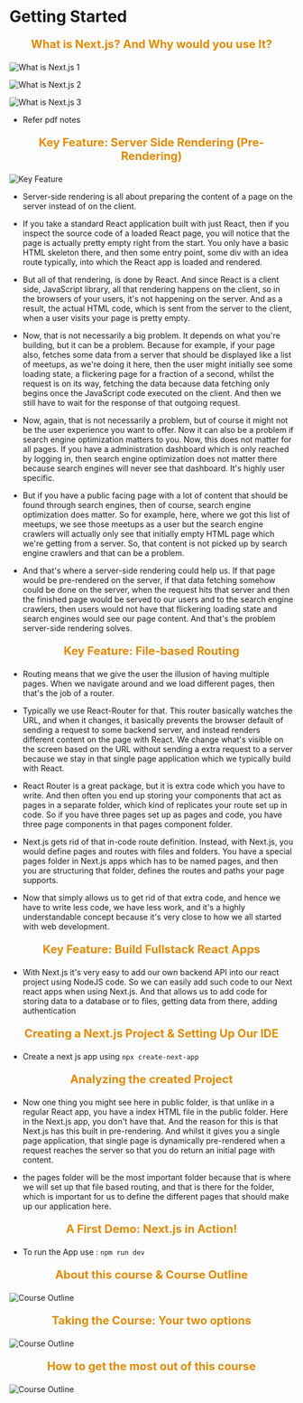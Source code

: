 # Getting Started

<p style="text-align: center; font-size: 20px; font-weight: bold; color: #e68a00"> What is Next.js? And Why would you use It?</p>

![What is Next.js 1](assets/Next.js1.png "What is Next.js")

![What is Next.js 2](assets/Next.js2.png "What is Next.js")

![What is Next.js 3](assets/Next.js3.png "What is Next.js")

- Refer pdf notes

<p style="text-align: center; font-size: 20px; font-weight: bold; color: #e68a00"> Key Feature: Server Side Rendering (Pre-Rendering)</p>

![Key Feature](assets/Next.js4.png "Key Feature")

- Server-side rendering is all about preparing the content of a page on the server instead of on the client.

- If you take a standard React application built with just React, then if you inspect the source code of a loaded React
  page, you will notice that the page is actually pretty empty right from the start. You only have a basic HTML skeleton
  there, and then some entry point, some div with an idea route typically, into which the React app is loaded and
  rendered.

- But all of that rendering, is done by React. And since React is a client side, JavaScript library, all that rendering
  happens on the client, so in the browsers of your users, it's not happening on the server. And as a result, the actual
  HTML code, which is sent from the server to the client, when a user visits your page is pretty empty.

- Now, that is not necessarily a big problem. It depends on what you're building, but it can be a problem. Because for
  example, if your page also, fetches some data from a server that should be displayed like a list of meetups, as we're
  doing it here, then the user might initially see some loading state, a flickering page for a fraction of a second,
  whilst the request is on its way, fetching the data because data fetching only begins once the JavaScript code
  executed on the client. And then we still have to wait for the response of that outgoing request.

- Now, again, that is not necessarily a problem, but of course it might not be the user experience you want to offer.
  Now it can also be a problem if search engine optimization matters to you. Now, this does not matter for all pages.
  If you have a administration dashboard which is only reached by logging in, then search engine optimization does not
  matter there because search engines will never see that dashboard. It's highly user specific.

- But if you have a public facing page with a lot of content that should be found through search engines, then of
  course, search engine optimization does matter. So for example, here, where we got this list of meetups, we see those
  meetups as a user but the search engine crawlers will actually only see that initially empty HTML page which we're
  getting from a server. So, that content is not picked up by search engine crawlers and that can be a problem.

- And that's where a server-side rendering could help us. If that page would be pre-rendered on the server, if that data
  fetching somehow could be done on the server, when the request hits that server and then the finished page would be
  served to our users and to the search engine crawlers, then users would not have that flickering loading state and
  search engines would see our page content. And that's the problem server-side rendering solves.

<p style="text-align: center; font-size: 20px; font-weight: bold; color: #e68a00"> Key Feature: File-based Routing </p>

- Routing means that we give the user the illusion of having multiple pages. When we navigate around and we load
  different pages, then that's the job of a router.

- Typically we use React-Router for that. This router basically watches the URL, and when it changes, it basically
  prevents the browser default of sending a request to some backend server, and instead renders different content on the
  page with React. We change what's visible on the screen based on the URL without sending a extra request to a server
  because we stay in that single page application which we typically build with React.

- React Router is a great package, but it is extra code which you have to write. And then often you end up storing your
  components that act as pages in a separate folder, which kind of replicates your route set up in code. So if you have
  three pages set up as pages and code, you have three page components in that pages component folder.

- Next.js gets rid of that in-code route definition. Instead, with Next.js, you would define pages and routes with files
  and folders. You have a special pages folder in Next.js apps which has to be named pages, and then you are structuring
  that folder, defines the routes and paths your page supports.

- Now that simply allows us to get rid of that extra code, and hence we have to write less code, we have less work, and
  it's a highly understandable concept because it's very close to how we all started with web development.

<p style="text-align: center; font-size: 20px; font-weight: bold; color: #e68a00"> Key Feature: Build Fullstack React Apps </p>

- With Next.js it's very easy to add our own backend API into our react project using NodeJS code. So we can easily add
  such code to our Next react apps when using Next.js. And that allows us to add code for storing data to a database or
  to files, getting data from there, adding authentication

<p style="text-align: center; font-size: 20px; font-weight: bold; color: #e68a00"> Creating a Next.js Project & Setting Up Our IDE </p>

- Create a next js app using
  `npx create-next-app`

<p style="text-align: center; font-size: 20px; font-weight: bold; color: #e68a00"> Analyzing the created Project </p>

- Now one thing you might see here in public folder, is that unlike in a regular React app, you have a index HTML file
  in the public folder. Here in the Next.js app, you don't have that. And the reason for this is that Next.js has this
  built in pre-rendering. And whilst it gives you a single page application, that single page is dynamically pre-rendered
  when a request reaches the server so that you do return an initial page with content.

- the pages folder will be the most important folder because that is where we will set up that file based routing, and
  that is there for the folder, which is important for us to define the different pages that should make up our
  application here.

<p style="text-align: center; font-size: 20px; font-weight: bold; color: #e68a00"> A First Demo: Next.js in Action! </p>

- To run the App use : `npm run dev`

<p style="text-align: center; font-size: 20px; font-weight: bold; color: #e68a00"> About this course & Course Outline </p>

![Course Outline](assets/Next.js5.png "Course Outline")

<p style="text-align: center; font-size: 20px; font-weight: bold; color: #e68a00"> Taking the Course: Your two options </p>

![Course Outline](assets/Next.js6.png "Course Outline")

<p style="text-align: center; font-size: 20px; font-weight: bold; color: #e68a00"> How to get the most out of this course </p>

![Course Outline](assets/Next.js7.png "Course Outline")
